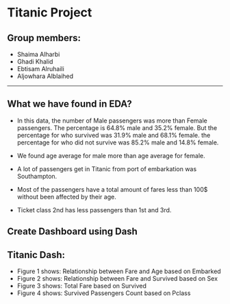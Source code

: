 # Titanic Project
## Group members:
- Shaima Alharbi
- Ghadi Khalid
- Ebtisam Alruhaili
- Aljowhara Alblaihed
---

## What we have found in EDA?
- In this data, the number of Male passengers was more than Female passengers. 
The percentage is 64.8% male and 35.2% female.
But the percentage for who survived was 31.9% male and 68.1% female.
the percentage for who did not survive was 85.2% male and 14.8% female.

- We found age average for male more than age average for female.
- A lot of passengers get in Titanic from port of embarkation was Southampton.
- Most of the passengers have a total amount of fares less than 100$ without been affected by their age.
- Ticket class 2nd has less passengers than 1st and 3rd.

## Create Dashboard using Dash
## Titanic Dash:
- Figure 1 shows: Relationship between Fare and Age based on Embarked
- Figure 2 shows: Relationship between Fare and Survived based on Sex
- Figure 3 shows: Total Fare based on Survived
- Figure 4 shows: Survived Passengers Count based on Pclass
